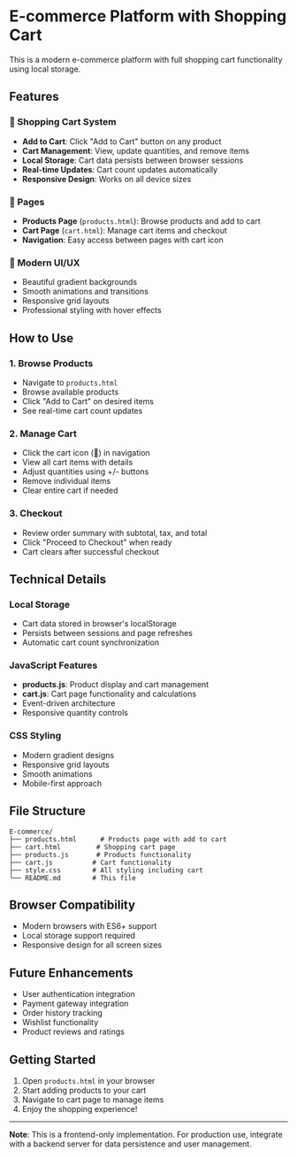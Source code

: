# E-commerce Platform with Shopping Cart

This is a modern e-commerce platform with full shopping cart functionality using local storage.

## Features

### 🛒 Shopping Cart System

- **Add to Cart**: Click "Add to Cart" button on any product
- **Cart Management**: View, update quantities, and remove items
- **Local Storage**: Cart data persists between browser sessions
- **Real-time Updates**: Cart count updates automatically
- **Responsive Design**: Works on all device sizes

### 📱 Pages

- **Products Page** (`products.html`): Browse products and add to cart
- **Cart Page** (`cart.html`): Manage cart items and checkout
- **Navigation**: Easy access between pages with cart icon

### 🎨 Modern UI/UX

- Beautiful gradient backgrounds
- Smooth animations and transitions
- Responsive grid layouts
- Professional styling with hover effects

## How to Use

### 1. Browse Products

- Navigate to `products.html`
- Browse available products
- Click "Add to Cart" on desired items
- See real-time cart count updates

### 2. Manage Cart

- Click the cart icon (🛒) in navigation
- View all cart items with details
- Adjust quantities using +/- buttons
- Remove individual items
- Clear entire cart if needed

### 3. Checkout

- Review order summary with subtotal, tax, and total
- Click "Proceed to Checkout" when ready
- Cart clears after successful checkout

## Technical Details

### Local Storage

- Cart data stored in browser's localStorage
- Persists between sessions and page refreshes
- Automatic cart count synchronization

### JavaScript Features

- **products.js**: Product display and cart management
- **cart.js**: Cart page functionality and calculations
- Event-driven architecture
- Responsive quantity controls

### CSS Styling

- Modern gradient designs
- Responsive grid layouts
- Smooth animations
- Mobile-first approach

## File Structure

```
E-commerce/
├── products.html      # Products page with add to cart
├── cart.html         # Shopping cart page
├── products.js       # Products functionality
├── cart.js          # Cart functionality
├── style.css        # All styling including cart
└── README.md        # This file
```

## Browser Compatibility

- Modern browsers with ES6+ support
- Local storage support required
- Responsive design for all screen sizes

## Future Enhancements

- User authentication integration
- Payment gateway integration
- Order history tracking
- Wishlist functionality
- Product reviews and ratings

## Getting Started

1. Open `products.html` in your browser
2. Start adding products to your cart
3. Navigate to cart page to manage items
4. Enjoy the shopping experience!

---

**Note**: This is a frontend-only implementation. For production use, integrate with a backend server for data persistence and user management.

